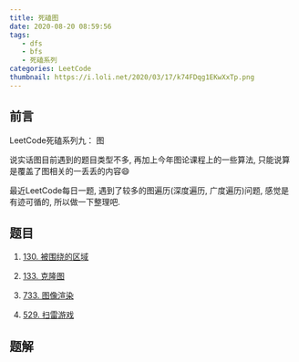 ```yaml
---
title: 死磕图
date: 2020-08-20 08:59:56
tags: 
   - dfs
   - bfs
   - 死磕系列
categories: LeetCode
thumbnail: https://i.loli.net/2020/03/17/k74FDqg1EKwXxTp.png
---
```


## 前言

LeetCode死磕系列九： 图

说实话图目前遇到的题目类型不多, 再加上今年图论课程上的一些算法, 只能说算是覆盖了图相关的一丢丢的内容:smile:

最近LeetCode每日一题, 遇到了较多的图遍历(深度遍历, 广度遍历)问题, 感觉是有迹可循的, 所以做一下整理吧.

<!--more-->

## 题目

1. [130. 被围绕的区域](https://leetcode-cn.com/problems/surrounded-regions/)

2. [133. 克隆图](https://leetcode-cn.com/problems/clone-graph/)

3. [733. 图像渲染](https://leetcode-cn.com/problems/flood-fill/)

4. [529. 扫雷游戏](https://leetcode-cn.com/problems/minesweeper/)

## 题解